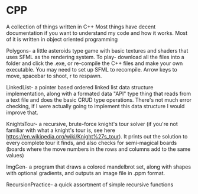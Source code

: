 # CPP
A collection of things written in C++
Most things have decent documentation if you want to understand my code and how it works.
Most of it is written in object oriented programming

Polygons- a little asteroids type game with basic textures and shaders that uses SFML as the rendering system.
  To play- download all the files into a folder and click the .exe, or re-compile the C++ files and make your own executable.
  You may need to set up SFML to recompile. Arrow keys to move, spacebar to shoot, r to respawn.
  
LinkedList- a pointer based ordered linked list data structure implementation, along with a formated data "API" type thing that
  reads from a text file and does the basic CRUD type operations. There's not much error checking, if I were actually going to implement
  this data structure I would improve that.
  
KnightsTour- a recursive, brute-force knight's tour solver (if you're not familiar with what a knight's tour is,
  see here https://en.wikipedia.org/wiki/Knight%27s_tour). It prints out the solution to every complete tour it finds,
  and also checks for semi-magical boards (boards where the move numbers in the rows and columns add to the same values)
  
ImgGen- a program that draws a colored mandelbrot set, along with shapes with optional gradients, and outputs an image file in .ppm format.
  
RecursionPractice- a quick assortment of simple recursive functions 
